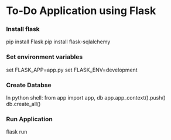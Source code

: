 # To-Do Application using Flask

### Install flask
pip install Flask
pip install flask-sqlalchemy

### Set environment variables
set FLASK_APP=app.py
set FLASK_ENV=development

### Create Databse
In python shell:
from app import app, db
app.app_context().push()
db.create_all()


### Run Application
flask run
